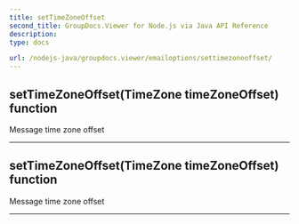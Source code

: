 ```yaml
---
title: setTimeZoneOffset
second_title: GroupDocs.Viewer for Node.js via Java API Reference
description: 
type: docs

url: /nodejs-java/groupdocs.viewer/emailoptions/settimezoneoffset/
---
```


## setTimeZoneOffset(TimeZone timeZoneOffset)  function
Message time zone offset


---


## setTimeZoneOffset(TimeZone timeZoneOffset)  function
Message time zone offset


---


